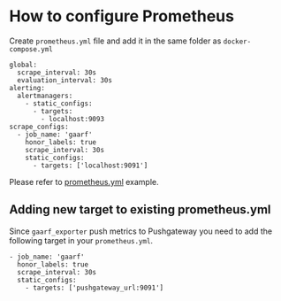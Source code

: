 # How to configure Prometheus

Create `prometheus.yml` file and add it in the same folder as `docker-compose.yml`

```
global:
  scrape_interval: 30s
  evaluation_interval: 30s
alerting:
  alertmanagers:
    - static_configs:
      - targets:
        - localhost:9093
scrape_configs:
  - job_name: 'gaarf'
    honor_labels: true
    scrape_interval: 30s
    static_configs:
      - targets: ['localhost:9091']
```

Please refer to [prometheus.yml](../prometheus/prometheus.yml) example.

## Adding new target to existing prometheus.yml

Since `gaarf_exporter` push metrics to Pushgateway you need to add the following
target in your `prometheus.yml`.

```
- job_name: 'gaarf'
  honor_labels: true
  scrape_interval: 30s
  static_configs:
    - targets: ['pushgateway_url:9091']
```
